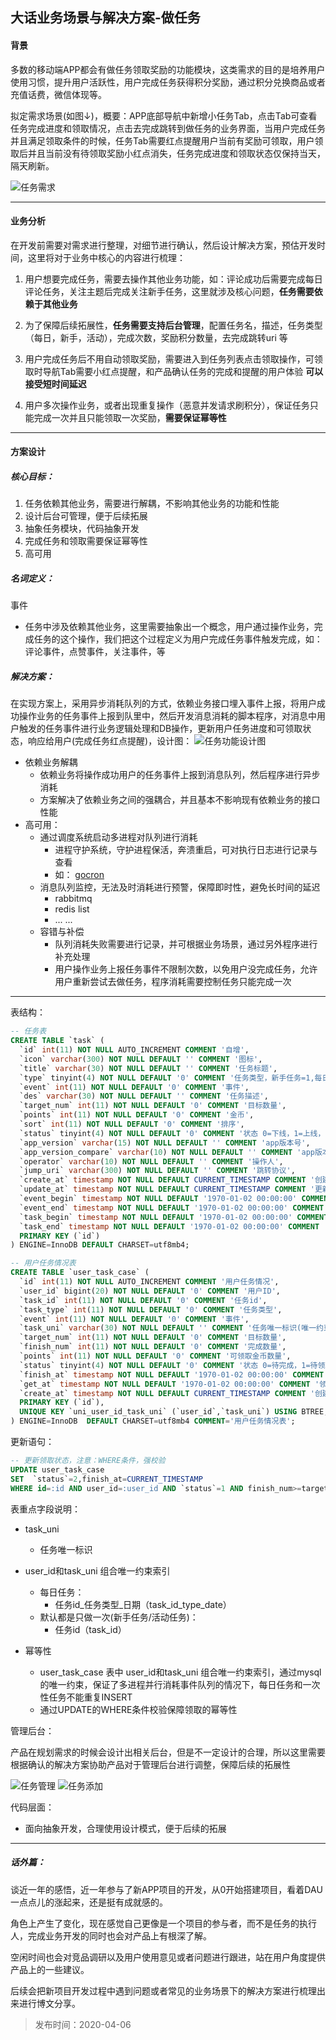 ## 大话业务场景与解决方案-做任务

#### 背景
多数的移动端APP都会有做任务领取奖励的功能模块，这类需求的目的是培养用户使用习惯，提升用户活跃性，用户完成任务获得积分奖励，通过积分兑换商品或者充值话费，微信体现等。

拟定需求场景(如图↓)，概要：APP底部导航中新增小任务Tab，点击Tab可查看任务完成进度和领取情况，点击去完成跳转到做任务的业务界面，当用户完成任务并且满足领取条件的时候，任务Tab需要红点提醒用户当前有奖励可领取，用户领取后并且当前没有待领取奖励小红点消失，任务完成进度和领取状态仅保持当天，隔天刷新。

![任务需求](http://blog.thankbabe.com/imgs/task_xq.png?v=221)

---

#### 业务分析

在开发前需要对需求进行整理，对细节进行确认，然后设计解决方案，预估开发时间，这里将对于业务中核心的内容进行梳理：

1. 用户想要完成任务，需要去操作其他业务功能，如：评论成功后需要完成每日评论任务，关注主题后完成关注新手任务，这里就涉及核心问题，**任务需要依赖于其他业务**

2. 为了保障后续拓展性，**任务需要支持后台管理**，配置任务名，描述，任务类型（每日，新手，活动），完成次数，奖励积分数量，去完成跳转uri 等

3. 用户完成任务后不用自动领取奖励，需要进入到任务列表点击领取操作，可领取时导航Tab需要小红点提醒，和产品确认任务的完成和提醒的用户体验 **可以接受短时间延迟**

4. 用户多次操作业务，或者出现重复操作（恶意并发请求刷积分），保证任务只能完成一次并且只能领取一次奖励，**需要保证幂等性**

---

#### 方案设计
##### 核心目标：
1. 任务依赖其他业务，需要进行解耦，不影响其他业务的功能和性能
2. 设计后台可管理，便于后续拓展
3. 抽象任务模块，代码抽象开发
4. 完成任务和领取需要保证幂等性
5. 高可用

##### 名词定义：
事件
* 任务中涉及依赖其他业务，这里需要抽象出一个概念，用户通过操作业务，完成任务的这个操作，我们把这个过程定义为用户完成任务事件触发完成，如：评论事件，点赞事件，关注事件，等

##### 解决方案：
在实现方案上，采用异步消耗队列的方式，依赖业务接口埋入事件上报，将用户成功操作业务的任务事件上报到队里中，然后开发消息消耗的脚本程序，对消息中用户触发的任务事件进行业务逻辑处理和DB操作，更新用户任务进度和可领取状态，响应给用户(完成任务红点提醒)，设计图：
![任务功能设计图](http://blog.thankbabe.com/imgs/task_design.jpg?v=221)


* 依赖业务解耦
    * 依赖业务将操作成功用户的任务事件上报到消息队列，然后程序进行异步消耗
    * 方案解决了依赖业务之间的强耦合，并且基本不影响现有依赖业务的接口性能
* 高可用：
    * 通过调度系统启动多进程对队列进行消耗
        * 进程守护系统，守护进程保活，奔溃重启，可对执行日志进行记录与查看
        * 如： [gocron](https://github.com/ouqiang/gocron)
    * 消息队列监控，无法及时消耗进行预警，保障即时性，避免长时间的延迟
        * rabbitmq
        * redis list
        * ... ...
    * 容错与补偿
        * 队列消耗失败需要进行记录，并可根据业务场景，通过另外程序进行补充处理
        * 用户操作业务上报任务事件不限制次数，以免用户没完成任务，允许用户重新尝试去做任务，程序消耗需要控制任务只能完成一次

---

表结构：
```sql
-- 任务表
CREATE TABLE `task` (
  `id` int(11) NOT NULL AUTO_INCREMENT COMMENT '自增',
  `icon` varchar(300) NOT NULL DEFAULT '' COMMENT '图标',
  `title` varchar(30) NOT NULL DEFAULT '' COMMENT '任务标题',
  `type` tinyint(4) NOT NULL DEFAULT '0' COMMENT '任务类型，新手任务=1,每日任务=2',
  `event` int(11) NOT NULL DEFAULT '0' COMMENT '事件',
  `des` varchar(30) NOT NULL DEFAULT '' COMMENT '任务描述',
  `target_num` int(11) NOT NULL DEFAULT '0' COMMENT '目标数量',
  `points` int(11) NOT NULL DEFAULT '0' COMMENT '金币',
  `sort` int(11) NOT NULL DEFAULT '0' COMMENT '排序',
  `status` tinyint(4) NOT NULL DEFAULT '0' COMMENT '状态 0=下线，1=上线，-1=删除',
  `app_version` varchar(15) NOT NULL DEFAULT '' COMMENT 'app版本号',
  `app_version_compare` varchar(10) NOT NULL DEFAULT '' COMMENT 'app版本号比较运算符',
  `operator` varchar(10) NOT NULL DEFAULT '' COMMENT '操作人',
  `jump_uri` varchar(300) NOT NULL DEFAULT '' COMMENT '跳转协议',
  `create_at` timestamp NOT NULL DEFAULT CURRENT_TIMESTAMP COMMENT '创建时间',
  `update_at` timestamp NOT NULL DEFAULT CURRENT_TIMESTAMP COMMENT '更新时间',
  `event_begin` timestamp NOT NULL DEFAULT '1970-01-02 00:00:00' COMMENT '事件开始时间',
  `event_end` timestamp NOT NULL DEFAULT '1970-01-02 00:00:00' COMMENT '事件结束时间',
  `task_begin` timestamp NOT NULL DEFAULT '1970-01-02 00:00:00' COMMENT '任务开始时间',
  `task_end` timestamp NOT NULL DEFAULT '1970-01-02 00:00:00' COMMENT '任务结束时间',
  PRIMARY KEY (`id`)
) ENGINE=InnoDB DEFAULT CHARSET=utf8mb4;

-- 用户任务情况表
CREATE TABLE `user_task_case` (
  `id` int(11) NOT NULL AUTO_INCREMENT COMMENT '用户任务情况',
  `user_id` bigint(20) NOT NULL DEFAULT '0' COMMENT '用户ID',
  `task_id` int(11) NOT NULL DEFAULT '0' COMMENT '任务id',
  `task_type` int(11) NOT NULL DEFAULT '0' COMMENT '任务类型',
  `event` int(11) NOT NULL DEFAULT '0' COMMENT '事件',
  `task_uni` varchar(30) NOT NULL DEFAULT '' COMMENT '任务唯一标识(唯一约束) ',
  `target_num` int(11) NOT NULL DEFAULT '0' COMMENT '目标数量',
  `finish_num` int(11) NOT NULL DEFAULT '0' COMMENT '完成数量',
  `points` int(11) NOT NULL DEFAULT '0' COMMENT '可领取金币数量',
  `status` tinyint(4) NOT NULL DEFAULT '0' COMMENT '状态 0=待完成，1=待领取，2=已经领取',
  `finish_at` timestamp NOT NULL DEFAULT '1970-01-02 00:00:00' COMMENT '完成任务时间',
  `get_at` timestamp NOT NULL DEFAULT '1970-01-02 00:00:00' COMMENT '领取时间',
  `create_at` timestamp NOT NULL DEFAULT CURRENT_TIMESTAMP COMMENT '创建时间',
  PRIMARY KEY (`id`),
  UNIQUE KEY `uni_user_id_task_uni` (`user_id`,`task_uni`) USING BTREE,
) ENGINE=InnoDB  DEFAULT CHARSET=utf8mb4 COMMENT='用户任务情况表';

```
更新语句：
```sql
-- 更新领取状态，注意：WHERE条件，强校验
UPDATE user_task_case 
SET  `status`=2,finish_at=CURRENT_TIMESTAMP
WHERE id=:id AND user_id=:user_id AND `status`=1 AND finish_num>=target_num

```

表重点字段说明：

* task_uni
    * 任务唯一标识
* user_id和task_uni 组合唯一约束索引
    * 每日任务：
        * 任务id_任务类型_日期（task_id_type_date）
    * 默认都是只做一次(新手任务/活动任务)：
        * 任务id（task_id）



* 幂等性
    *  user_task_case 表中 user_id和task_uni 组合唯一约束索引，通过mysql的唯一约束，保证了多进程并行消耗事件队列的情况下，每日任务和一次性任务不能重复INSERT
    *  通过UPDATE的WHERE条件校验保障领取的幂等性 
    
管理后台：

产品在规划需求的时候会设计出相关后台，但是不一定设计的合理，所以这里需要根据确认的解决方案协助产品对于管理后台进行调整，保障后续的拓展性

![任务管理](http://blog.thankbabe.com/imgs/task_manage.png?v=221)
![任务添加](http://blog.thankbabe.com/imgs/task_add.png?v=221)


代码层面：
* 面向抽象开发，合理使用设计模式，便于后续的拓展



---
##### 话外篇：

谈近一年的感悟，近一年参与了新APP项目的开发，从0开始搭建项目，看着DAU一点点儿的涨起来，还是挺有成就感的。

角色上产生了变化，现在感觉自己更像是一个项目的参与者，而不是任务的执行人，完成业务开发的同时也会对产品上有根深了解。

空闲时间也会对竞品调研以及用户使用意见或者问题进行跟进，站在用户角度提供产品上的一些建议。

后续会把新项目开发过程中遇到问题或者常见的业务场景下的解决方案进行梳理出来进行博文分享。

> 发布时间：2020-04-06